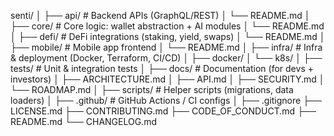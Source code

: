 senti/
│
├── api/                  # Backend APIs (GraphQL/REST)
│   └── README.md
│
├── core/                 # Core logic: wallet abstraction + AI modules
│   └── README.md
│
├── defi/                 # DeFi integrations (staking, yield, swaps)
│   └── README.md
│
├── mobile/               # Mobile app frontend
│   └── README.md
│
├── infra/                # Infra & deployment (Docker, Terraform, CI/CD)
│   ├── docker/
│   └── k8s/
│
├── tests/                # Unit & integration tests
│
├── docs/                 # Documentation (for devs + investors)
│   ├── ARCHITECTURE.md
│   ├── API.md
│   ├── SECURITY.md
│   └── ROADMAP.md
│
├── scripts/              # Helper scripts (migrations, data loaders)
│
├── .github/              # GitHub Actions / CI configs
│
├── .gitignore
├── LICENSE.md
├── CONTRIBUTING.md
├── CODE_OF_CONDUCT.md
├── README.md
└── CHANGELOG.md
